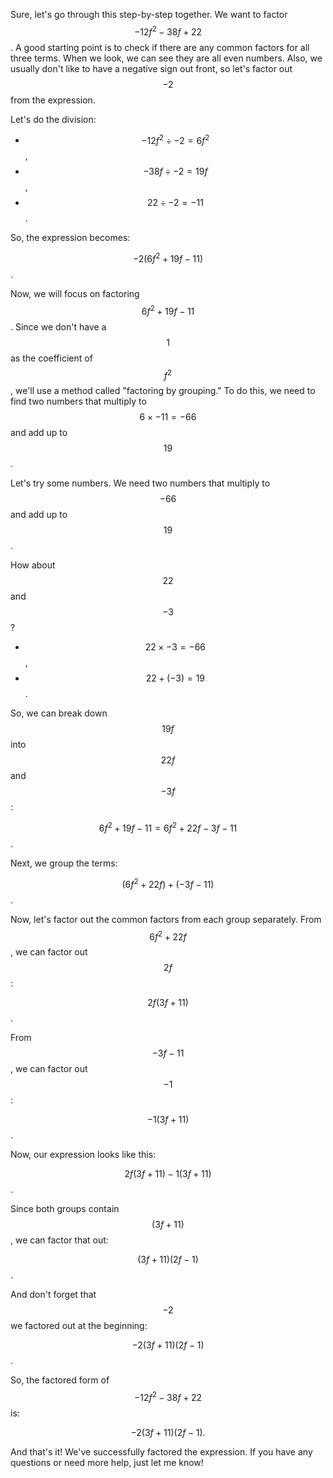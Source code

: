 Sure, let's go through this step-by-step together. We want to factor $$-12f^2 - 38f + 22$$. A good starting point is to check if there are any common factors for all three terms. When we look, we can see they are all even numbers. Also, we usually don't like to have a negative sign out front, so let's factor out $$-2$$ from the expression.

Let's do the division:

- $$-12f^2 \div -2 = 6f^2$$,
- $$-38f \div -2 = 19f$$,
- $$22 \div -2 = -11$$.

So, the expression becomes:

$$-2 (6f^2 + 19f - 11)$$.

Now, we will focus on factoring $$6f^2 + 19f - 11$$. Since we don't have a $$1$$ as the coefficient of $$f^2$$, we'll use a method called "factoring by grouping." To do this, we need to find two numbers that multiply to $$6 \times -11 = -66$$ and add up to $$19$$.

Let's try some numbers. We need two numbers that multiply to $$-66$$ and add up to $$19$$. 

How about $$22$$ and $$-3$$? 

- $$22 \times -3 = -66$$,
- $$22 + (-3) = 19$$.

So, we can break down $$19f$$ into $$22f$$ and $$-3f$$:

$$6f^2 + 19f - 11 = 6f^2 + 22f - 3f - 11$$.

Next, we group the terms:

$$(6f^2 + 22f) + (-3f - 11)$$.

Now, let's factor out the common factors from each group separately. From $$6f^2 + 22f$$, we can factor out $$2f$$:

$$2f(3f + 11)$$.

From $$-3f - 11$$, we can factor out $$-1$$:

$$-1(3f + 11)$$.

Now, our expression looks like this:

$$2f(3f + 11) - 1(3f + 11)$$.

Since both groups contain $$(3f + 11)$$, we can factor that out:

$$(3f + 11)(2f - 1)$$.

And don't forget that $$-2$$ we factored out at the beginning:

$$-2(3f + 11)(2f - 1)$$.

So, the factored form of $$-12f^2 - 38f + 22$$ is:

$$-2(3f + 11)(2f - 1).$$

And that's it! We've successfully factored the expression. If you have any questions or need more help, just let me know!